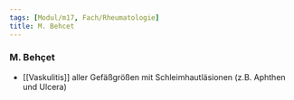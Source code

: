 ```yaml
---
tags: [Modul/m17, Fach/Rheumatologie]
title: M. Behcet
---
```

### M. Behçet 
- [[Vaskulitis]] aller Gefäßgrößen mit Schleimhautläsionen (z.B. Aphthen und Ulcera)